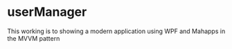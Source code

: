 # userManager

This working is to showing a modern application using WPF and Mahapps in the MVVM pattern
